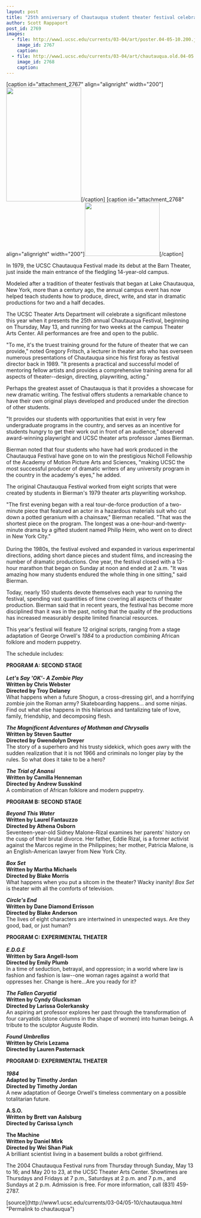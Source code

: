 ```yaml
---
layout: post
title: "25th anniversary of Chautauqua student theater festival celebrated"
author: Scott Rappaport
post_id: 2769
images:
  - file: http://www1.ucsc.edu/currents/03-04/art/poster.04-05-10.200.jpg
    image_id: 2767
    caption: 
  - file: http://www1.ucsc.edu/currents/03-04/art/chautauqua.old.04-05.10.200.jpg
    image_id: 2768
    caption: 
---
```


[caption id="attachment_2767" align="alignright" width="200"]<a href="http://localhost/mysite/wp-content/uploads/2004/05/poster.04-05-10.200.jpg"><img class="size-full wp-image-2767" src="http://localhost/mysite/wp-content/uploads/2004/05/poster.04-05-10.200.jpg" alt="" width="200" height="305" /></a>[/caption]
[caption id="attachment_2768" align="alignright" width="200"]<a href="http://localhost/mysite/wp-content/uploads/2004/05/chautauqua.old.04-05.10.200.jpg"><img class="size-full wp-image-2768" src="http://localhost/mysite/wp-content/uploads/2004/05/chautauqua.old.04-05.10.200.jpg" alt="" width="200" height="143" /></a>[/caption]
<p>
  In 1979, the UCSC Chautauqua Festival made its debut at the Barn Theater, just inside the main entrance of the fledgling 14-year-old campus.<br>
</p>
<p>
  Modeled after a tradition of theater festivals that began at Lake Chautauqua, New York, more than a century ago, the annual campus event has now helped teach students how to produce, direct, write, and star in dramatic productions for two and a half decades.<br>
</p>
<p>
  The UCSC Theater Arts Department will celebrate a significant milestone this year when it presents the 25th annual Chautauqua Festival, beginning on Thursday, May 13, and running for two weeks at the campus Theater Arts Center. All performances are free and open to the public.<br>
</p>
<p>
  "To me, it's the truest training ground for the future of theater that we can provide," noted Gregory Fritsch, a lecturer in theater arts who has overseen numerous presentations of Chautauqua since his first foray as festival director back in 1989. "It presents a practical and successful model of mentoring fellow artists and provides a comprehensive training arena for all aspects of theater--design, directing, playwriting, acting."<br>
</p>
<p>
  Perhaps the greatest asset of Chautauqua is that it provides a showcase for new dramatic writing. The festival offers students a remarkable chance to have their own original plays developed and produced under the direction of other students.<br>
</p>
<p>
  "It provides our students with opportunities that exist in very few undergraduate programs in the country, and serves as an incentive for students hungry to get their work out in front of an audience," observed award-winning playwright and UCSC theater arts professor James Bierman.<br>
</p>
<p>
  Bierman noted that four students who have had work produced in the Chautauqua Festival have gone on to win the prestigious Nicholl Fellowship of the Academy of Motion Picture Arts and Sciences, "making UCSC the most successful producer of dramatic writers of any university program in the country in the academy's eyes," he added.<br>
</p>
<p>
  The original Chautauqua Festival worked from eight scripts that were created by students in Bierman's 1979 theater arts playwriting workshop.<br>
</p>
<p>
  "The first evening began with a real tour-de-force production of a two-minute piece that featured an actor in a hazardous materials suit who cut down a potted geranium with a chainsaw," Bierman recalled. "That was the shortest piece on the program. The longest was a one-hour-and-twenty-minute drama by a gifted student named Philip Heim, who went on to direct in New York City."<br>
  <br>
  During the 1980s, the festival evolved and expanded in various experimental directions, adding short dance pieces and student films, and increasing the number of dramatic productions. One year, the festival closed with a 13-hour marathon that began on Sunday at noon and ended at 2 a.m. "It was amazing how many students endured the whole thing in one sitting," said Bierman.<br>
</p>
<p>
  Today, nearly 150 students devote themselves each year to running the festival, spending vast quantities of time covering all aspects of theater production. Bierman said that in recent years, the festival has become more disciplined than it was in the past, noting that the quality of the productions has increased measurably despite limited financial resources.<br>
</p>
<p>
  This year's festival will feature 12 original scripts, ranging from a stage adaptation of George Orwell's <i>1984</i> to a production combining African folklore and modern puppetry.<br>
</p>
<p>
  The schedule includes:<br>
</p>
<p>
  <b>PROGRAM A: SECOND STAGE<br></b><br>
  <i><b>Let's Say 'OK'- A Zombie Play</b></i><b><br>
  Written by Chris Webster<br>
  Directed by Troy Delaney<br></b>What happens when a future Shogun, a cross-dressing girl, and a horrifying zombie join the Roman army? Skateboarding happens... and some ninjas. Find out what else happens in this hilarious and tantalizing tale of love, family, friendship, and decomposing flesh.<br>
</p>
<p>
  <b><i>The Magnificent Adventures of Mothman and Chrysalis</i><br>
  Written by Steven Sautter<br>
  Directed by Gwendolyn Dreyer</b><br>
  The story of a superhero and his trusty sidekick, which goes awry with the sudden realization that it is not 1966 and criminals no longer play by the rules. So what does it take to be a hero?<br>
</p>
<p>
  <b><i>The Trial of Anansi</i><br>
  Written by Camilla Henneman<br>
  Directed by Andrew Susskind</b><br>
  A combination of African folklore and modern puppetry.<br>
</p>
<p>
  <b>PROGRAM B: SECOND STAGE</b><br>
</p>
<p>
  <b><i>Beyond This Water</i><br>
  Written by Laurel Fantauzzo<br>
  Directed by Athena Osborn</b><br>
  Seventeen-year-old Sidney Malone-Rizal examines her parents' history on the cusp of their brutal divorce. Her father, Eddie Rizal, is a former activist against the Marcos regime in the Philippines; her mother, Patricia Malone, is an English-American lawyer from New York City.<br>
</p>
<p>
  <b><i>Box Set</i><br>
  Written by Martha Michaels<br>
  Directed by Blake Morris</b><br>
  What happens when you put a sitcom in the theater? Wacky inanity! <i>Box Set</i> is theater with all the comforts of television.<br>
</p>
<p>
  <i><b>Circle's End</b></i><b><br>
  Written by Dane Diamond Errisson<br>
  Directed by Blake Anderson</b><br>
  The lives of eight characters are intertwined in unexpected ways. Are they good, bad, or just human?
</p>
<p>
  <b>PROGRAM C: EXPERIMENTAL THEATER</b><br>
  <b><i><br>
  E.D.G.E</i><br>
  Written by Sara Angell-Isom<br>
  Directed by Emily Plumb</b><br>
  In a time of seduction, betrayal, and oppression; in a world where law is fashion and fashion is law--one woman rages against a world that oppresses her. Change is here...Are you ready for it?<br>
</p>
<p>
  <b><i>The Fallen Caryatid</i><br>
  Written by Cyndy Glucksman<br>
  Directed by Larissa Golerkansky</b><br>
  An aspiring art professor explores her past through the transformation of four caryatids (stone columns in the shape of women) into human beings. A tribute to the sculptor Auguste Rodin.<br>
</p>
<p>
  <b><i>Found Umbrellas</i><br>
  Written by Chris Lezama<br>
  Directed by Lauren Pasternack</b><br>
</p>
<p>
  <b>PROGRAM D:</b> <b>EXPERIMENTAL THEATER</b><br>
  <br>
  <b><i>1984</i><br>
  Adapted by Timothy Jordan<br>
  Directed by Timothy Jordan</b><br>
  A new adaptation of George Orwell's timeless commentary on a possible totalitarian future.<br>
</p>
<p>
  <b>A.S.O.<br>
  Written by Brett van Aalsburg<br>
  Directed by Carissa Lynch</b><br>
</p>
<p>
  <b>The Machine<br>
  Written by Daniel Mirk<br>
  Directed by Wei Shan Piak</b><br>
  A brilliant scientist living in a basement builds a robot girlfriend.
</p>
<p>
  The 2004 Chautauqua Festival runs from Thursday through Sunday, May 13 to 16; and May 20 to 23, at the UCSC Theater Arts Center. Showtimes are Thursdays and Fridays at 7 p.m., Saturdays at 2 p.m. and 7 p.m., and Sundays at 2 p.m. Admission is free. For more information, call (831) 459-2787.<br>
</p>
[source](http://www1.ucsc.edu/currents/03-04/05-10/chautauqua.html "Permalink to chautauqua")

